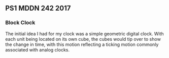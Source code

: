 ## PS1 MDDN 242 2017

### Block Clock

The initial idea I had for my clock was a simple geometric digital clock. With each unit being located on its own cube, the cubes would tip over to show the change in time, with this motion reflecting a ticking motion commonly associated with analog clocks.